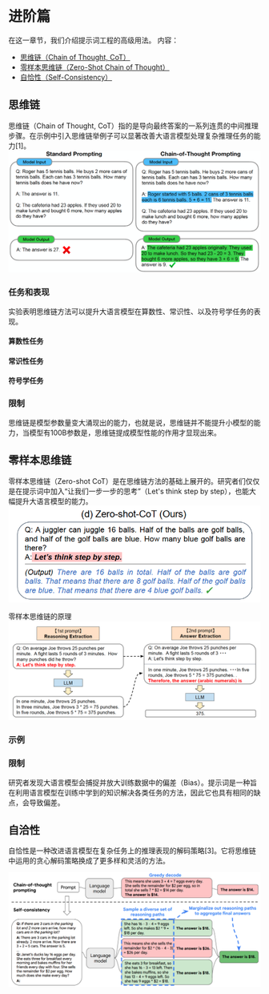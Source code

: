 # 进阶篇
在这一章节，我们介绍提示词工程的高级用法。
内容：
- [思维链（Chain of Thought, CoT）](#思维链)
- [零样本思维链（Zero-Shot Chain of Thought）](#零样本思维链)
- [自恰性（Self-Consistency）](#自恰性)

## 思维链
思维链（Chain of Thought, CoT）指的是导向最终答案的一系列连贯的中间推理步骤。在示例中引入思维链举例子可以显著改善大语言模型处理复杂推理任务的能力[1]。
![](../img/CoT.png)

### 任务和表现
实验表明思维链方法可以提升大语言模型在算数性、常识性、以及符号学任务的表现。

#### 算数性任务

#### 常识性任务

#### 符号学任务

### 限制
思维链是模型参数量变大涌现出的能力，也就是说，思维链并不能提升小模型的能力，当模型有100B参数是，思维链提成模型性能的作用才显现出来。

## 零样本思维链
零样本思维链（Zero-shot CoT）是在思维链方法的基础上展开的。研究者们仅仅是在提示词中加入“让我们一步一步的思考”（Let's think step by step），也能大幅提升大语言模型的能力。
![](../img/zero-shot-cot.png)

零样本思维链的原理
![](../img/how-zero-shot-cot-work.png)

### 示例

### 限制
研究者发现大语言模型会捕捉并放大训练数据中的偏差（Bias）。提示词是一种旨在利用语言模型在训练中学到的知识解决各类任务的方法，因此它也具有相同的缺点，会导致偏差。

## 自洽性
自恰性是一种改进语言模型在复杂任务上的推理表现的解码策略[3]。它将思维链中运用的贪心解码策略换成了更多样和灵活的方法。



![](../img/self-consistency.png)
